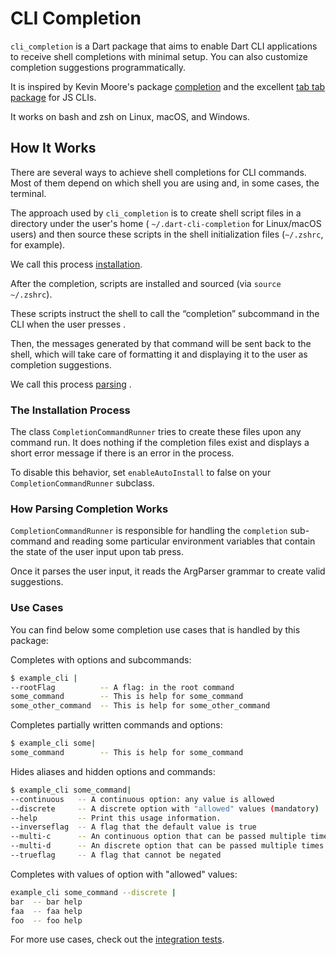 # CLI Completion

`cli_completion` is a Dart package that aims to enable Dart CLI applications to receive shell completions with minimal setup. You can also customize completion suggestions programmatically.

It is inspired by Kevin Moore's package [completion](https://pub.dev/packages/completion) and the excellent [tab tab package](https://github.com/mklabs/tabtab) for JS CLIs.

It works on bash and zsh on Linux, macOS, and Windows.

## How It Works

There are several ways to achieve shell completions for CLI commands. Most of them depend on which shell you are using and, in some cases, the terminal.

The approach used by `cli_completion` is to create shell script files in a directory under the user's home ( `~/.dart-cli-completion`  for Linux/macOS users) and then source these scripts in the shell initialization files (`~/.zshrc`, for example).

We call this process [installation](#the-installation-process).

After the completion, scripts are installed and sourced (via `source ~/.zshrc`).

These scripts instruct the shell to call the “completion” subcommand in the CLI when the user presses <TAB>.

Then, the messages generated by that command will be sent back to the shell, which will take care of formatting it and displaying it to the user as completion suggestions.

We call this process [parsing](#how-parsing-completion-works) .

### The Installation Process

The class `CompletionCommandRunner` tries to create these files upon any command run. It does nothing if the completion files exist and displays a short error message if there is an error in the process.

To disable this behavior, set `enableAutoInstall` to false on your `CompletionCommandRunner` subclass.

### How Parsing Completion Works

`CompletionCommandRunner` is responsible for handling the `completion` sub-command and reading some particular environment variables that contain the state of the user input upon tab press.

Once it parses the user input, it reads the ArgParser grammar to create valid suggestions.

### Use Cases

You can find below some completion use cases that is handled by this package:

Completes with options and subcommands:
```bash
$ example_cli |
--rootFlag          -- A flag: in the root command
some_command        -- This is help for some_command
some_other_command  -- This is help for some_other_command
```

Completes partially written commands and options:
```bash
$ example_cli some|
some_command        -- This is help for some_command
```

Hides aliases and hidden options and commands:
```bash
$ example_cli some_command|
--continuous   -- A continuous option: any value is allowed
--discrete     -- A discrete option with "allowed" values (mandatory)
--help         -- Print this usage information.
--inverseflag  -- A flag that the default value is true
--multi-c      -- An continuous option that can be passed multiple times
--multi-d      -- An discrete option that can be passed multiple times 
--trueflag     -- A flag that cannot be negated
```
 
Completes with values of option with "allowed" values:
```bash
example_cli some_command --discrete |
bar  -- bar help
faa  -- faa help
foo  -- foo help
```

For more use cases, check out the [integration tests](https://github.com/VeryGoodOpenSource/cli_completion/blob/main/example/test/integration/completion_integration_test.dart).
